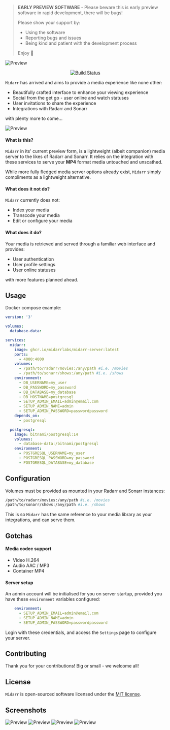 > **EARLY PREVIEW SOFTWARE** -
> Please beware this is early preview software in rapid development, there will be bugs!
>
> Please show your support by:
> * Using the software
> * Reporting bugs and issues
> * Being kind and patient with the development process
>
> Enjoy 🎉

![Preview](docs/Midarr-light.png)

<div align="center">
    <a href="https://github.com/midarrlabs/midarr-server/actions/workflows/master.yml"><img src="https://github.com/midarrlabs/midarr-server/actions/workflows/master.yml/badge.svg" alt="Build Status"></a>
</div>

`Midarr` has arrived and aims to provide a media experience like none other:

* Beautifully crafted interface to enhance your viewing experience
* Social from the get go - user online and watch statuses
* User invitations to share the experience
* Integrations with Radarr and Sonarr

with plenty more to come...

![Preview](docs/home.png)

#### What is this?

`Midarr` in its' current preview form, is a lightweight (albeit companion) media server to the likes of Radarr and Sonarr. It relies on the integration with these services to serve your **MP4** format media untouched and unscathed.

While more fully fledged media server options already exist, `Midarr` simply compliments as a lightweight alternative.

#### What does it not do?

`Midarr` currently does not:
* Index your media
* Transcode your media
* Edit or configure your media

#### What does it do?

Your media is retrieved and served through a familiar web interface and provides:
* User authentication
* User profile settings
* User online statuses

with more features planned ahead.

## Usage

Docker compose example:

```yaml
version: '3'

volumes:
  database-data:

services:
  midarr:
    image: ghcr.io/midarrlabs/midarr-server:latest
    ports:
      - 4000:4000
    volumes:
      - /path/to/radarr/movies:/any/path #i.e. /movies
      - /path/to/sonarr/shows:/any/path #i.e. /shows
    environment:
      - DB_USERNAME=my_user
      - DB_PASSWORD=my_password
      - DB_DATABASE=my_database
      - DB_HOSTNAME=postgresql
      - SETUP_ADMIN_EMAIL=admin@email.com
      - SETUP_ADMIN_NAME=admin
      - SETUP_ADMIN_PASSWORD=passwordpassword
    depends_on:
      - postgresql

  postgresql:
    image: bitnami/postgresql:14
    volumes:
      - database-data:/bitnami/postgresql
    environment:
      - POSTGRESQL_USERNAME=my_user
      - POSTGRESQL_PASSWORD=my_password
      - POSTGRESQL_DATABASE=my_database
```

## Configuration

Volumes must be provided as mounted in your Radarr and Sonarr instances:
```bash
/path/to/radarr/movies:/any/path #i.e. /movies
/path/to/sonarr/shows:/any/path #i.e. /shows
```
This is so `Midarr` has the same reference to your media library as your integrations, and can serve them.

## Gotchas

#### Media codec support
* Video H.264
* Audio AAC / MP3
* Container MP4

#### Server setup

An admin account will be initialised for you on server startup, provided you have these `environment` variables configured:
```yaml
    environment:
      - SETUP_ADMIN_EMAIL=admin@email.com
      - SETUP_ADMIN_NAME=admin
      - SETUP_ADMIN_PASSWORD=passwordpassword
```
Login with these credentials, and access the `Settings` page to configure your server.

## Contributing

Thank you for your contributions! Big or small - we welcome all!

## License

`Midarr` is open-sourced software licensed under the [MIT license](LICENSE).

## Screenshots

![Preview](docs/online.png)
![Preview](docs/series.png)
![Preview](docs/movie.png)
![Preview](docs/player.png)